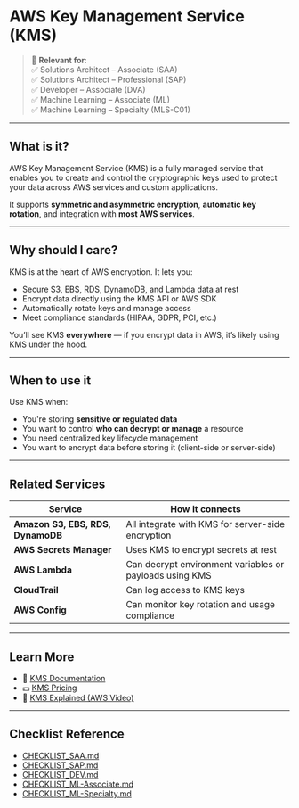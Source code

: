# AWS Key Management Service (KMS)

> 🔖 **Relevant for**:  
> ✅ Solutions Architect – Associate (SAA)  
> ✅ Solutions Architect – Professional (SAP)  
> ✅ Developer – Associate (DVA)  
> ✅ Machine Learning – Associate (ML)  
> ✅ Machine Learning – Specialty (MLS-C01)

---

## What is it?

AWS Key Management Service (KMS) is a fully managed service that enables you to create and control the cryptographic keys used to protect your data across AWS services and custom applications.

It supports **symmetric and asymmetric encryption**, **automatic key rotation**, and integration with **most AWS services**.

---

## Why should I care?

KMS is at the heart of AWS encryption. It lets you:

- Secure S3, EBS, RDS, DynamoDB, and Lambda data at rest
- Encrypt data directly using the KMS API or AWS SDK
- Automatically rotate keys and manage access
- Meet compliance standards (HIPAA, GDPR, PCI, etc.)

You’ll see KMS **everywhere** — if you encrypt data in AWS, it’s likely using KMS under the hood.

---

## When to use it

Use KMS when:

- You're storing **sensitive or regulated data**
- You want to control **who can decrypt or manage** a resource
- You need centralized key lifecycle management
- You want to encrypt data before storing it (client-side or server-side)

---

## Related Services

| Service | How it connects |
|---------|------------------|
| **Amazon S3, EBS, RDS, DynamoDB** | All integrate with KMS for server-side encryption |
| **AWS Secrets Manager** | Uses KMS to encrypt secrets at rest |
| **AWS Lambda** | Can decrypt environment variables or payloads using KMS |
| **CloudTrail** | Can log access to KMS keys |
| **AWS Config** | Can monitor key rotation and usage compliance |

---

## Learn More

- 📘 [KMS Documentation](https://docs.aws.amazon.com/kms/latest/developerguide/overview.html)  
- 💵 [KMS Pricing](https://aws.amazon.com/kms/pricing/)  
- 🎥 [KMS Explained (AWS Video)](https://www.youtube.com/watch?v=XrPZSq5YXqc)

---

## Checklist Reference

- [CHECKLIST_SAA.md](../CERTIFICATION_GUIDES/CHECKLIST_SAA.md)  
- [CHECKLIST_SAP.md](../CERTIFICATION_GUIDES/CHECKLIST_SAP.md)  
- [CHECKLIST_DEV.md](../CERTIFICATION_GUIDES/CHECKLIST_DEV.md)  
- [CHECKLIST_ML-Associate.md](../CERTIFICATION_GUIDES/CHECKLIST_ML-Associate.md)  
- [CHECKLIST_ML-Specialty.md](../CERTIFICATION_GUIDES/CHECKLIST_ML-Specialty.md)
